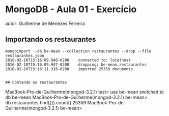 # MongoDB - Aula 01 - Exercício
autor: Guilherme de Menezes Ferreira

## Importando os restaurantes

```
mongoimport --db be-mean --collection restaurantes --drop --file restaurantes.json
2016-02-10T15:16:09.946-0200	connected to: localhost
2016-02-10T15:16:09.947-0200	dropping: be-mean.restaurantes
2016-02-10T15:16:11.316-0200	imported 25359 documents


## Contando os restaurantes

```
MacBook-Pro-de-Guilherme(mongod-3.2.1) test> use be-mean
switched to db be-mean
MacBook-Pro-de-Guilherme(mongod-3.2.1) be-mean>    db.restaurantes.find({}).count()
25359
MacBook-Pro-de-Guilherme(mongod-3.2.1) be-mean> 
```
